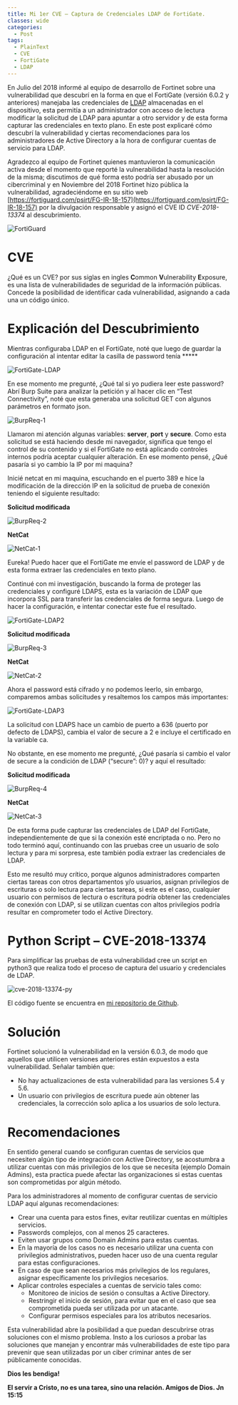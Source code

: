 ```yaml
---
title: Mi 1er CVE – Captura de Credenciales LDAP de FortiGate.
classes: wide
categories:
  - Post
tags:
  - PlainText
  - CVE
  - FortiGate
  - LDAP
---
```

En Julio del 2018 informé al equipo de desarrollo de Fortinet sobre una vulnerabilidad que descubrí en la forma en que el FortiGate (versión 6.0.2 y anteriores) manejaba las credenciales de [LDAP](https://en.wikipedia.org/wiki/Lightweight_Directory_Access_Protocol) almacenadas en el dispositivo, esta permitía a un administrador con acceso de lectura modificar la solicitud de LDAP para apuntar a otro servidor y de esta forma capturar las credenciales en texto plano. En este post explicaré cómo descubrí la vulnerabilidad y ciertas recomendaciones para los administradores de Active Directory a la hora de configurar cuentas de servicio para LDAP. 

Agradezco al equipo de Fortinet quienes mantuvieron la comunicación activa desde el momento que reporté la vulnerabilidad hasta la resolución de la misma; discutimos de qué forma esto podría ser abusado por un cibercriminal y en Noviembre del 2018 Fortinet hizo pública la vulnerabilidad, agradeciéndome en su sitio web [https://fortiguard.com/psirt/FG-IR-18-157](https://fortiguard.com/psirt/FG-IR-18-157) por la divulgación responsable y asignó el CVE ID *CVE-2018-13374* al descubrimiento. 

![FortiGuard](/assets/images/2018-12-19-Mi-1er-CVE-Captura-Credenciales-LDAP-FortiGate-ES/fortiguard-psirt.png)

# CVE

¿Qué es un CVE? por sus siglas en ingles **C**ommon **V**ulnerability **E**xposure, es una lista de vulnerabilidades de seguridad de la información públicas. Concede la posibilidad de identificar cada vulnerabilidad, asignando a cada una un código único. 

# Explicación del Descubrimiento 

Mientras configuraba LDAP en el FortiGate, noté que luego de guardar la configuración al intentar editar la casilla de password tenía *****

![FortiGate-LDAP](/assets/images/2018-12-19-Mi-1er-CVE-Captura-Credenciales-LDAP-FortiGate-ES/fortigate-ldap.png)

En ese momento me pregunté, ¿Qué tal si yo pudiera leer este password? Abrí Burp Suite para analizar la petición y al hacer clic en “Test Connectivity”, noté que esta generaba una solicitud GET con algunos parámetros en formato json.

![BurpReq-1](/assets/images/2018-12-19-Mi-1er-CVE-Captura-Credenciales-LDAP-FortiGate-ES/burp-req1.png)

Llamaron mi atención algunas variables: **server**, **port** y **secure**. Como esta solicitud se está haciendo desde mi navegador, significa que tengo el control de su contenido y si el FortiGate no está aplicando controles internos podría aceptar cualquier alteración. En ese momento pensé, ¿Qué pasaría si yo cambio la IP por mi maquina?
 
Inicié netcat en mi maquina, escuchando en el puerto 389 e hice la modificación de la dirección IP en la solicitud de prueba de conexión teniendo el siguiente resultado:

**Solicitud modificada**

![BurpReq-2](/assets/images/2018-12-19-Mi-1er-CVE-Captura-Credenciales-LDAP-FortiGate-ES/burp-req2.png)

**NetCat**

![NetCat-1](/assets/images/2018-12-19-Mi-1er-CVE-Captura-Credenciales-LDAP-FortiGate-ES/netcat-1.png)

Eureka! Puedo hacer que el FortiGate me envíe el password de LDAP y de esta forma extraer las credenciales en texto plano. 

Continué con mi investigación, buscando la forma de proteger las credenciales y configuré LDAPS, esta es la variación de LDAP que incorpora SSL para transferir las credenciales de forma segura. Luego de hacer la configuración, e intentar conectar este fue el resultado.

![FortiGate-LDAP2](/assets/images/2018-12-19-Mi-1er-CVE-Captura-Credenciales-LDAP-FortiGate-ES/fortigate-ldap2.png)

**Solicitud modificada**

![BurpReq-3](/assets/images/2018-12-19-Mi-1er-CVE-Captura-Credenciales-LDAP-FortiGate-ES/burp-req3.png)

**NetCat**

![NetCat-2](/assets/images/2018-12-19-Mi-1er-CVE-Captura-Credenciales-LDAP-FortiGate-ES/netcat-2.png)

Ahora el password está cifrado y no podemos leerlo, sin embargo, comparemos ambas solicitudes y resaltemos los campos más importantes:

![FortiGate-LDAP3](/assets/images/2018-12-19-Mi-1er-CVE-Captura-Credenciales-LDAP-FortiGate-ES/fortigate-ldap3.png)

La solicitud con LDAPS hace un cambio de puerto a 636 (puerto por defecto de LDAPS), cambia el valor de secure a 2 e incluye el certificado en la variable ca.

No obstante, en ese momento me pregunté, ¿Qué pasaría si cambio el valor de secure a la condición de LDAP (“secure”: 0)? y aquí el resultado:

**Solicitud modificada**

![BurpReq-4](/assets/images/2018-12-19-Mi-1er-CVE-Captura-Credenciales-LDAP-FortiGate-ES/burp-req4.png)

**NetCat**

![NetCat-3](/assets/images/2018-12-19-Mi-1er-CVE-Captura-Credenciales-LDAP-FortiGate-ES/netcat-3.png)

De esta forma pude capturar las credenciales de LDAP del FortiGate, independientemente de que si la conexión esté encriptada o no. Pero no todo terminó aquí, continuando con las pruebas cree un usuario de solo lectura y para mi sorpresa, este también podía extraer las credenciales de LDAP. 

Esto me resultó muy crítico, porque algunos administradores comparten ciertas tareas con otros departamentos y/o usuarios, asignan privilegios de escrituras o solo lectura para ciertas tareas, si este es el caso, cualquier usuario con permisos de lectura o escritura podría obtener las credenciales de conexión con LDAP, si se utilizan cuentas con altos privilegios podría resultar en comprometer todo el Active Directory.

# Python Script – CVE-2018-13374

Para simplificar las pruebas de esta vulnerabilidad cree un script en python3 que realiza todo el proceso de captura del usuario y credenciales de LDAP.

![cve-2018-13374-py](/assets/images/2018-12-19-Mi-1er-CVE-Captura-Credenciales-LDAP-FortiGate-ES/cve-2018-13374-py.png)

El código fuente se encuentra en [mi repositorio de Github](https://github.com/juliourena/plaintext/blob/master/CVE-PoC/cve-2018-13374.py).

# Solución

Fortinet solucionó la vulnerabilidad en la versión 6.0.3, de modo que aquellos que utilicen versiones anteriores están expuestos a esta vulnerabilidad. Señalar también que: 
* No hay actualizaciones de esta vulnerabilidad para las versiones 5.4 y 5.6. 
* Un usuario con privilegios de escritura puede aún obtener las credenciales, la corrección solo aplica a los usuarios de solo lectura.

# Recomendaciones

En sentido general cuando se configuran cuentas de servicios que necesiten algún tipo de integración con Active Directory, se acostumbra a utilizar cuentas con más privilegios de los que se necesita (ejemplo Domain Admins), esta practica puede afectar las organizaciones si estas cuentas son comprometidas por algún método.

Para los administradores al momento de configurar cuentas de servicio LDAP aquí algunas recomendaciones:

* Crear una cuenta para estos fines, evitar reutilizar cuentas en múltiples servicios.
* Passwords complejos, con al menos 25 caracteres. 
* Eviten usar grupos como Domain Admins para estas cuentas. 
* En la mayoría de los casos no es necesario utilizar una cuenta con privilegios administrativos, pueden hacer uso de una cuenta regular para estas configuraciones. 
* En caso de que sean necesarios más privilegios de los regulares, asignar específicamente los privilegios necesarios.
* Aplicar controles especiales a cuentas de servicio tales como:
	* Monitoreo de inicios de sesión o consultas a Active Directory.
	* Restringir el inicio de sesión, para evitar que en el caso que sea comprometida pueda ser utilizada por un atacante. 
	* Configurar permisos especiales para los atributos necesarios.

Esta vulnerabilidad abre la posibilidad a que puedan descubrirse otras soluciones con el mismo problema. Insto a los curiosos a probar las soluciones que manejan y encontrar más vulnerabilidades de este tipo para prevenir que sean utilizadas por un ciber criminar antes de ser públicamente conocidas. 

**Dios les bendiga!**

**El servir a Cristo, no es una tarea, sino una relación. Amigos de Dios. Jn 15:15** 